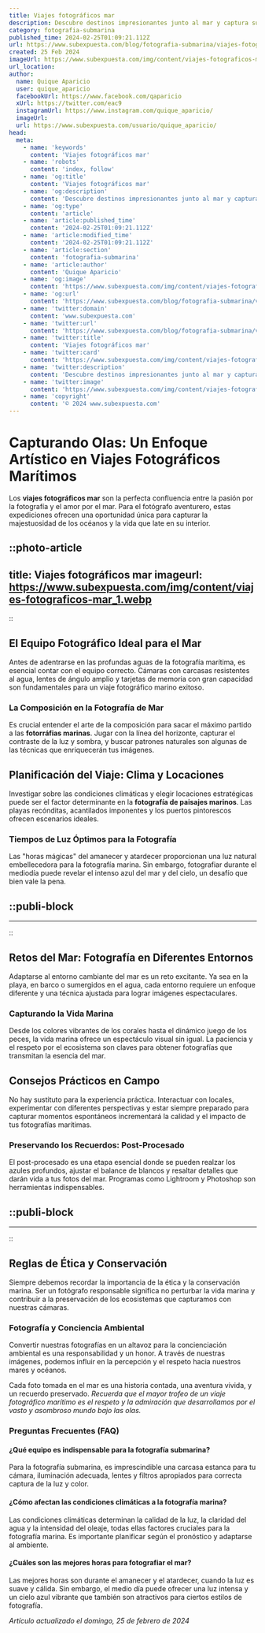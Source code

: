 ```yaml
---
title: Viajes fotográficos mar
description: Descubre destinos impresionantes junto al mar y captura su esencia. Viajes fotográficos para amantes del océano y la aventura visual.
category: fotografia-submarina
published_time: 2024-02-25T01:09:21.112Z
url: https://www.subexpuesta.com/blog/fotografia-submarina/viajes-fotograficos-mar
created: 25 Feb 2024
imageUrl: https://www.subexpuesta.com/img/content/viajes-fotograficos-mar_1.webp
url_location:
author:
  name: Quique Aparicio
  user: quique_aparicio
  facebookUrl: https://www.facebook.com/qaparicio
  xUrl: https://twitter.com/eac9
  instagramUrl: https://www.instagram.com/quique_aparicio/
  imageUrl: 
  url: https://www.subexpuesta.com/usuario/quique_aparicio/
head:
  meta:
    - name: 'keywords'
      content: 'Viajes fotográficos mar'
    - name: 'robots'
      content: 'index, follow'
    - name: 'og:title'
      content: 'Viajes fotográficos mar'
    - name: 'og:description'
      content: 'Descubre destinos impresionantes junto al mar y captura su esencia. Viajes fotográficos para amantes del océano y la aventura visual.'
    - name: 'og:type'
      content: 'article'
    - name: 'article:published_time'
      content: '2024-02-25T01:09:21.112Z'
    - name: 'article:modified_time'
      content: '2024-02-25T01:09:21.112Z'
    - name: 'article:section'
      content: 'fotografia-submarina'
    - name: 'article:author'
      content: 'Quique Aparicio'
    - name: 'og:image'
      content: 'https://www.subexpuesta.com/img/content/viajes-fotograficos-mar_1.webp'
    - name: 'og:url'
      content: 'https://www.subexpuesta.com/blog/fotografia-submarina/viajes-fotograficos-mar'
    - name: 'twitter:domain'
      content: 'www.subexpuesta.com'
    - name: 'twitter:url'
      content: 'https://www.subexpuesta.com/blog/fotografia-submarina/viajes-fotograficos-mar'
    - name: 'twitter:title'
      content: 'Viajes fotográficos mar'
    - name: 'twitter:card'
      content: 'https://www.subexpuesta.com/img/content/viajes-fotograficos-mar_1.webp'
    - name: 'twitter:description'
      content: 'Descubre destinos impresionantes junto al mar y captura su esencia. Viajes fotográficos para amantes del océano y la aventura visual.'
    - name: 'twitter:image'
      content: 'https://www.subexpuesta.com/img/content/viajes-fotograficos-mar_1.webp'
    - name: 'copyright'
      content: '© 2024 www.subexpuesta.com'
---
```

# Capturando Olas: Un Enfoque Artístico en Viajes Fotográficos Marítimos

Los **viajes fotográficos mar** son la perfecta confluencia entre la pasión por la fotografía y el amor por el mar. Para el fotógrafo aventurero, estas expediciones ofrecen una oportunidad única para capturar la majestuosidad de los océanos y la vida que late en su interior.


::photo-article
---
title: Viajes fotográficos mar
imageurl: https://www.subexpuesta.com/img/content/viajes-fotograficos-mar_1.webp
---
::


## El Equipo Fotográfico Ideal para el Mar
Antes de adentrarse en las profundas aguas de la fotografía marítima, es esencial contar con el equipo correcto. Cámaras con carcasas resistentes al agua, lentes de ángulo amplio y tarjetas de memoria con gran capacidad son fundamentales para un viaje fotográfico marino exitoso.

### La Composición en la Fotografía de Mar
Es crucial entender el arte de la composición para sacar el máximo partido a las **fotorráfias marinas**. Jugar con la línea del horizonte, capturar el contraste de la luz y sombra, y buscar patrones naturales son algunas de las técnicas que enriquecerán tus imágenes.

## Planificación del Viaje: Clima y Locaciones
Investigar sobre las condiciones climáticas y elegir locaciones estratégicas puede ser el factor determinante en la **fotografía de paisajes marinos**. Las playas recónditas, acantilados imponentes y los puertos pintorescos ofrecen escenarios ideales.

### Tiempos de Luz Óptimos para la Fotografía
Las "horas mágicas" del amanecer y atardecer proporcionan una luz natural embellecedora para la fotografía marina. Sin embargo, fotografiar durante el mediodía puede revelar el intenso azul del mar y del cielo, un desafío que bien vale la pena.


  ::publi-block
  ---
  ---
  ::
  
  

## Retos del Mar: Fotografía en Diferentes Entornos 
Adaptarse al entorno cambiante del mar es un reto excitante. Ya sea en la playa, en barco o sumergidos en el agua, cada entorno requiere un enfoque diferente y una técnica ajustada para lograr imágenes espectaculares.

### Capturando la Vida Marina
Desde los colores vibrantes de los corales hasta el dinámico juego de los peces, la vida marina ofrece un espectáculo visual sin igual. La paciencia y el respeto por el ecosistema son claves para obtener fotografías que transmitan la esencia del mar.

## Consejos Prácticos en Campo
No hay sustituto para la experiencia práctica. Interactuar con locales, experimentar con diferentes perspectivas y estar siempre preparado para capturar momentos espontáneos incrementará la calidad y el impacto de tus fotografías marítimas.

### Preservando los Recuerdos: Post-Procesado
El post-procesado es una etapa esencial donde se pueden realzar los azules profundos, ajustar el balance de blancos y resaltar detalles que darán vida a tus fotos del mar. Programas como Lightroom y Photoshop son herramientas indispensables.


  ::publi-block
  ---
  ---
  ::
  
  

## Reglas de Ética y Conservación
Siempre debemos recordar la importancia de la ética y la conservación marina. Ser un fotógrafo responsable significa no perturbar la vida marina y contribuir a la preservación de los ecosistemas que capturamos con nuestras cámaras.

### Fotografía y Conciencia Ambiental
Convertir nuestras fotografías en un altavoz para la concienciación ambiental es una responsabilidad y un honor. A través de nuestras imágenes, podemos influir en la percepción y el respeto hacia nuestros mares y océanos.

Cada foto tomada en el mar es una historia contada, una aventura vivida, y un recuerdo preservado. *Recuerda que el mayor trofeo de un viaje fotográfico marítimo es el respeto y la admiración que desarrollamos por el vasto y asombroso mundo bajo las olas.*

### Preguntas Frecuentes (FAQ)

#### ¿Qué equipo es indispensable para la fotografía submarina?
Para la fotografía submarina, es imprescindible una carcasa estanca para tu cámara, iluminación adecuada, lentes y filtros apropiados para correcta captura de la luz y color.

#### ¿Cómo afectan las condiciones climáticas a la fotografía marina?
Las condiciones climáticas determinan la calidad de la luz, la claridad del agua y la intensidad del oleaje, todas ellas factores cruciales para la fotografía marina. Es importante planificar según el pronóstico y adaptarse al ambiente.

#### ¿Cuáles son las mejores horas para fotografiar el mar?
Las mejores horas son durante el amanecer y el atardecer, cuando la luz es suave y cálida. Sin embargo, el medio día puede ofrecer una luz intensa y un cielo azul vibrante que también son atractivos para ciertos estilos de fotografía.

_Artículo actualizado el domingo, 25 de febrero de 2024_